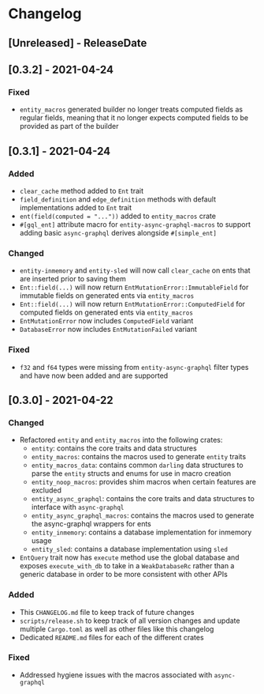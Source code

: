 # Changelog

<!-- next-header -->

## [Unreleased] - ReleaseDate

## [0.3.2] - 2021-04-24

### Fixed

- `entity_macros` generated builder no longer treats computed fields as
  regular fields, meaning that it no longer expects computed fields to
  be provided as part of the builder

## [0.3.1] - 2021-04-24

### Added

- `clear_cache` method added to `Ent` trait
- `field_definition` and `edge_definition` methods with default
  implementations added to `Ent` trait
- `ent(field(computed = "..."))` added to `entity_macros` crate
- `#[gql_ent]` attribute macro for `entity-async-graphql-macros` to support
  adding basic `async-graphql` derives alongside `#[simple_ent]`

### Changed

- `entity-inmemory` and `entity-sled` will now call `clear_cache` on ents that
  are inserted prior to saving them
- `Ent::field(...)` will now return `EntMutationError::ImmutableField` for
  immutable fields on generated ents via `entity_macros`
- `Ent::field(...)` will now return `EntMutationError::ComputedField` for
  computed fields on generated ents via `entity_macros`
- `EntMutationError` now includes `ComputedField` variant
- `DatabaseError` now includes `EntMutationFailed` variant

### Fixed

- `f32` and `f64` types were missing from `entity-async-graphql` filter
  types and have now been added and are supported

## [0.3.0] - 2021-04-22

### Changed

- Refactored `entity` and `entity_macros` into the following crates:
    - `entity`: contains the core traits and data structures
    - `entity_macros`: contains the macros used to generate `entity` traits
    - `entity_macros_data`: contains common `darling` data structures to parse
      the `entity` structs and enums for use in macro creation
    - `entity_noop_macros`: provides shim macros when certain features are
      excluded
    - `entity_async_graphql`: contains the core traits and data structures to
      interface with `async-graphql`
    - `entity_async_graphql_macros`: contains the macros used to generate the
      async-graphql wrappers for ents
    - `entity_inmemory`: contains a database implementation for inmemory usage
    - `entity_sled`: contains a database implementation using `sled`
- `EntQuery` trait now has `execute` method use the global database and
  exposes `execute_with_db` to take in a `WeakDatabaseRc` rather than a
  generic database in order to be more consistent with other APIs

### Added

- This `CHANGELOG.md` file to keep track of future changes
- `scripts/release.sh` to keep track of all version changes and update multiple
  `Cargo.toml` as well as other files like this changelog
- Dedicated `README.md` files for each of the different crates

### Fixed

- Addressed hygiene issues with the macros associated with `async-graphql`
